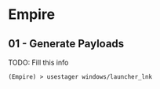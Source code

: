 # Empire

## 01 - Generate Payloads

TODO: Fill this info

```
(Empire) > usestager windows/launcher_lnk
```